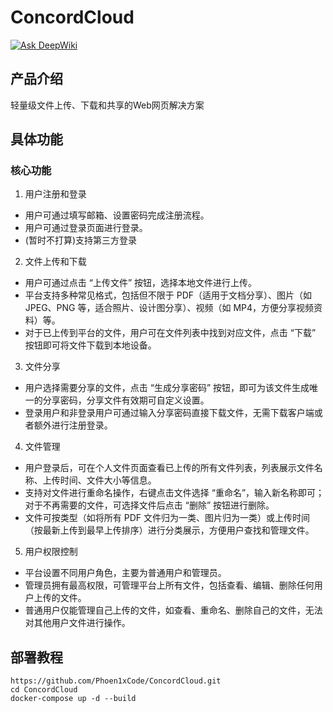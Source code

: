 # ConcordCloud
<a href="https://deepwiki.com/Phoen1xCode/ConcordCloud"><img src="https://deepwiki.com/badge.svg" alt="Ask DeepWiki"></a>

## 产品介绍
轻量级文件上传、下载和共享的Web网页解决方案

## 具体功能

### 核心功能

1. 用户注册和登录
- 用户可通过填写邮箱、设置密码完成注册流程。
- 用户可通过登录页面进行登录。
- (暂时不打算)支持第三方登录
2. 文件上传和下载
- 用户可通过点击 “上传文件” 按钮，选择本地文件进行上传。
- 平台支持多种常见格式，包括但不限于 PDF（适用于文档分享）、图片（如 JPEG、PNG 等，适合照片、设计图分享）、视频（如 MP4，方便分享视频资料）等。
- 对于已上传到平台的文件，用户可在文件列表中找到对应文件，点击 “下载” 按钮即可将文件下载到本地设备。
3. 文件分享
- 用户选择需要分享的文件，点击 “生成分享密码” 按钮，即可为该文件生成唯一的分享密码，分享文件有效期可自定义设置。
- 登录用户和非登录用户可通过输入分享密码直接下载文件，无需下载客户端或者额外进行注册登录。
4. 文件管理
- 用户登录后，可在个人文件页面查看已上传的所有文件列表，列表展示文件名称、上传时间、文件大小等信息。
- 支持对文件进行重命名操作，右键点击文件选择 “重命名”，输入新名称即可；对于不再需要的文件，可选择文件后点击 “删除” 按钮进行删除。
- 文件可按类型（如将所有 PDF 文件归为一类、图片归为一类）或上传时间（按最新上传到最早上传排序）进行分类展示，方便用户查找和管理文件。
5. 用户权限控制
- 平台设置不同用户角色，主要为普通用户和管理员。
- 管理员拥有最高权限，可管理平台上所有文件，包括查看、编辑、删除任何用户上传的文件。
- 普通用户仅能管理自己上传的文件，如查看、重命名、删除自己的文件，无法对其他用户文件进行操作。


## 部署教程
```
https://github.com/Phoen1xCode/ConcordCloud.git
cd ConcordCloud
docker-compose up -d --build
```